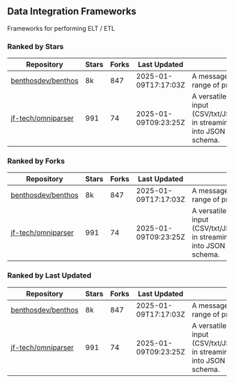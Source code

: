 ## Data Integration Frameworks

Frameworks for performing ELT / ETL

### Ranked by Stars

| Repository | Stars | Forks | Last Updated | Description | 
|------------|-------|-------|--------------|-------------|
| [benthosdev/benthos](https://github.com/benthosdev/benthos) | 8k | 847 | 2025-01-09T17:17:03Z |  A message streaming bridge between a range of protocols. |
| [jf-tech/omniparser](https://github.com/jf-tech/omniparser) | 991 | 74 | 2025-01-09T09:23:25Z |  A versatile ETL library that parses text input (CSV/txt/JSON/XML/EDI/X12/EDIFACT/etc) in streaming fashion and transforms data into JSON output using data-driven schema. |

### Ranked by Forks

| Repository | Stars | Forks | Last Updated | Description | 
|------------|-------|-------|--------------|-------------|
| [benthosdev/benthos](https://github.com/benthosdev/benthos) | 8k | 847 | 2025-01-09T17:17:03Z |  A message streaming bridge between a range of protocols. |
| [jf-tech/omniparser](https://github.com/jf-tech/omniparser) | 991 | 74 | 2025-01-09T09:23:25Z |  A versatile ETL library that parses text input (CSV/txt/JSON/XML/EDI/X12/EDIFACT/etc) in streaming fashion and transforms data into JSON output using data-driven schema. |

### Ranked by Last Updated

| Repository | Stars | Forks | Last Updated | Description | 
|------------|-------|-------|--------------|-------------|
| [benthosdev/benthos](https://github.com/benthosdev/benthos) | 8k | 847 | 2025-01-09T17:17:03Z |  A message streaming bridge between a range of protocols. |
| [jf-tech/omniparser](https://github.com/jf-tech/omniparser) | 991 | 74 | 2025-01-09T09:23:25Z |  A versatile ETL library that parses text input (CSV/txt/JSON/XML/EDI/X12/EDIFACT/etc) in streaming fashion and transforms data into JSON output using data-driven schema. |

